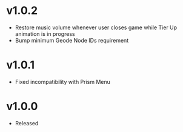 # v1.0.2

* Restore music volume whenever user closes game while Tier Up animation is in progress
* Bump minimum Geode Node IDs requirement

# v1.0.1

* Fixed incompatibility with Prism Menu

# v1.0.0

* Released